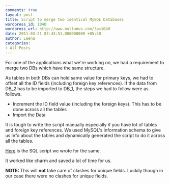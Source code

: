 ```yaml
---
comments: true
layout: post
title: Script to merge two identical MySQL Databases
wordpress_id: 1040
wordpress_url: http://www.multunus.com/?p=1040
date: 2011-03-21 07:43:51.000000000 +05:30
author: Leena
categories:
- All Posts
---
```

For one of the applications what we're working on, we had a requirement to merge two DBs which have the same structure.

As tables in both DBs can hold same value for primary keys, we had to offset all the ID fields (including foreign key references). If the data from DB_2 has to be imported to DB_1, the steps we had to follow were as follows.
<ul>
	<li>Increment the ID field value (including the foreign keys). This has to be done across all the tables</li>
	<li>Import the Data</li>
</ul>
It is tough to write the script manually especially if you have lot of tables and foreign key references. We used MySQL's information schema to give us info about the tables and dynamically generated the script to do it across all the tables.

<a href="http://gist.github.com/875796">Here</a> is the SQL script we wrote for the same.

It worked like charm and saved a lot of time for us.

<strong>NOTE: </strong>This will <strong>not</strong> take care of clashes for unique fields. Luckily though in our case there were no clashes for unique fields.
